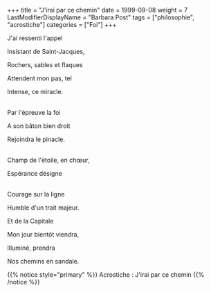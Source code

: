 +++
title = "J'irai par ce chemin"
date = 1999-09-08
weight = 7
LastModifierDisplayName = "Barbara Post"
tags = ["philosophie", "acrostiche"]
categories = ["Foi"]
+++

J'ai ressenti l'appel

Insistant de Saint-Jacques,

Rochers, sables et flaques

Attendent mon pas, tel

Intense, ce miracle.

 \
Par l'épreuve la foi

A son bâton bien droit

Rejoindra le pinacle.

 \
Champ de l'étoile, en chœur,

Espérance désigne

 \
Courage sur la ligne

Humble d'un trait majeur.

Et de la Capitale

Mon jour bientôt viendra,

Illuminé, prendra

Nos chemins en sandale.

{{% notice style="primary" %}}
Acrostiche : J'irai par ce chemin
{{% /notice %}}
